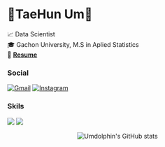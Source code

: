 # 🦈TaeHun Um🐬  

📈 Data Scientist  
🎓 Gachon University, M.S in Aplied Statistics  
📝 <a href = "https://github.com/Umdolphin/Taehun_Resume">**Resume**</a>

### Social  

[![Gmail](https://img.shields.io/badge/Gmail-D14836?style=for-the-badge&logo=gmail&logoColor=white)](https://mail.google.com/mail/?view=cm&amp;fs=1&amp;to=eum7393@gmail.com) 
<a href = "https://www.instagram.com/um_dolphin/">![Instagram](https://img.shields.io/badge/Instagram-%23E4405F.svg?style=for-the-badge&logo=Instagram&logoColor=white)</a>  

### Skils  

<img src="https://img.shields.io/badge/Python-3776AB?style=for-the-badge&logo=Python&logoColor=white"> <img src="https://img.shields.io/badge/R-276DC3?style=for-the-badge&logo=R&logoColor=white">  

<div align=center>  
  
![Umdolphin's GitHub stats](https://github-readme-stats.vercel.app/api?username=Umdolphin&show_icons=true&theme=dracula)   

</div align=center>
